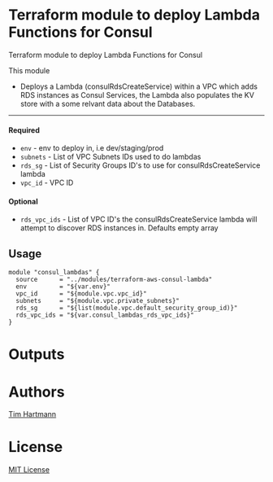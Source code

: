 Terraform module to deploy Lambda Functions for Consul
===========

Terraform module to deploy Lambda Functions for Consul


This module

- Deploys a Lambda (consulRdsCreateService) within a VPC which adds RDS instances as Consul Services, the Lambda also populates the KV store with a some relvant data about the Databases.   



----------------------
#### Required
- `env`     - env to deploy in, i.e dev/staging/prod
- `subnets` - List of VPC Subnets IDs used to do lambdas
- `rds_sg`  - List of Security Groups ID's to use for consulRdsCreateService lambda
- `vpc_id`  - VPC ID


#### Optional

- `rds_vpc_ids` - List of VPC ID's the consulRdsCreateService lambda will attempt to discover RDS instances in. Defaults empty array

Usage
-----

```hcl
module "consul_lambdas" {
  source      = "../modules/terraform-aws-consul-lambda"
  env         = "${var.env}"
  vpc_id      = "${module.vpc.vpc_id}"
  subnets     = "${module.vpc.private_subnets}"
  rds_sg      = "${list(module.vpc.default_security_group_id)}"
  rds_vpc_ids = "${var.consul_lambdas_rds_vpc_ids}"
}
```

Outputs
=======

Authors
=======

[Tim Hartmann](https://github.com/tfhartmann)

License
=======

[MIT License](LICENSE.md)
